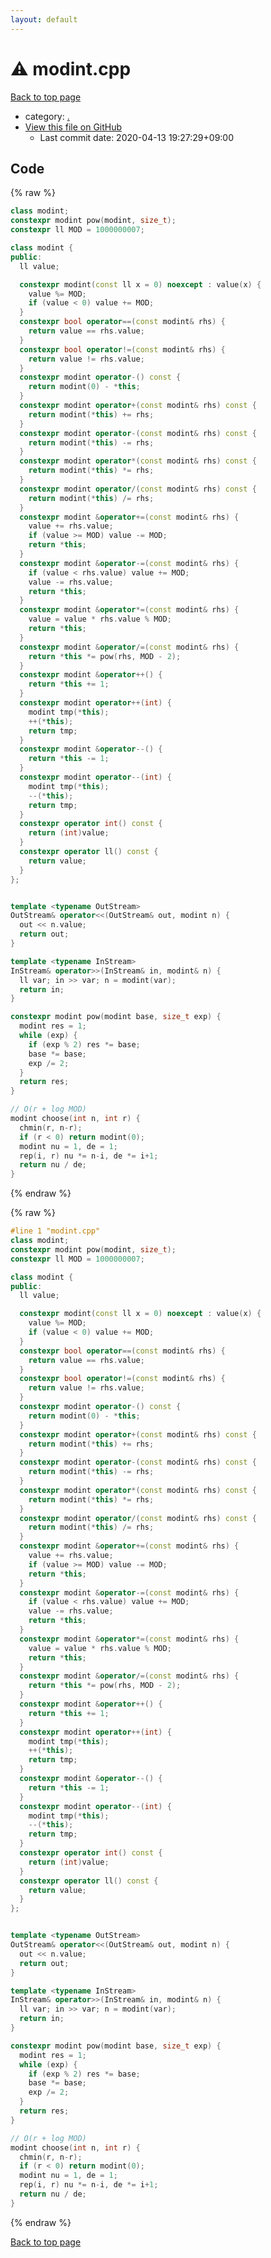 ```yaml
---
layout: default
---
```


<!-- mathjax config similar to math.stackexchange -->
<script type="text/javascript" async
  src="https://cdnjs.cloudflare.com/ajax/libs/mathjax/2.7.5/MathJax.js?config=TeX-MML-AM_CHTML">
</script>
<script type="text/x-mathjax-config">
  MathJax.Hub.Config({
    TeX: { equationNumbers: { autoNumber: "AMS" }},
    tex2jax: {
      inlineMath: [ ['$','$'] ],
      processEscapes: true
    },
    "HTML-CSS": { matchFontHeight: false },
    displayAlign: "left",
    displayIndent: "2em"
  });
</script>

<script type="text/javascript" src="https://cdnjs.cloudflare.com/ajax/libs/jquery/3.4.1/jquery.min.js"></script>
<script src="https://cdn.jsdelivr.net/npm/jquery-balloon-js@1.1.2/jquery.balloon.min.js" integrity="sha256-ZEYs9VrgAeNuPvs15E39OsyOJaIkXEEt10fzxJ20+2I=" crossorigin="anonymous"></script>
<script type="text/javascript" src="../assets/js/copy-button.js"></script>
<link rel="stylesheet" href="../assets/css/copy-button.css" />


# :warning: modint.cpp

<a href="../index.html">Back to top page</a>

* category: <a href="../index.html#5058f1af8388633f609cadb75a75dc9d">.</a>
* <a href="{{ site.github.repository_url }}/blob/master/modint.cpp">View this file on GitHub</a>
    - Last commit date: 2020-04-13 19:27:29+09:00




## Code

<a id="unbundled"></a>
{% raw %}
```cpp
class modint;
constexpr modint pow(modint, size_t);
constexpr ll MOD = 1000000007;

class modint {
public:
  ll value;

  constexpr modint(const ll x = 0) noexcept : value(x) {
    value %= MOD;
    if (value < 0) value += MOD;
  }
  constexpr bool operator==(const modint& rhs) {
    return value == rhs.value;
  }
  constexpr bool operator!=(const modint& rhs) {
    return value != rhs.value;
  }
  constexpr modint operator-() const {
    return modint(0) - *this;
  }
  constexpr modint operator+(const modint& rhs) const {
    return modint(*this) += rhs;
  }
  constexpr modint operator-(const modint& rhs) const {
    return modint(*this) -= rhs;
  }
  constexpr modint operator*(const modint& rhs) const {
    return modint(*this) *= rhs;
  }
  constexpr modint operator/(const modint& rhs) const {
    return modint(*this) /= rhs;
  }
  constexpr modint &operator+=(const modint& rhs) {
    value += rhs.value;
    if (value >= MOD) value -= MOD;
    return *this;
  }
  constexpr modint &operator-=(const modint& rhs) {
    if (value < rhs.value) value += MOD;
    value -= rhs.value;
    return *this;
  }
  constexpr modint &operator*=(const modint& rhs) {
    value = value * rhs.value % MOD;
    return *this;
  }
  constexpr modint &operator/=(const modint& rhs) {
    return *this *= pow(rhs, MOD - 2);
  }
  constexpr modint &operator++() {
    return *this += 1;
  }
  constexpr modint operator++(int) {
    modint tmp(*this);
    ++(*this);
    return tmp;
  }
  constexpr modint &operator--() {
    return *this -= 1;
  }
  constexpr modint operator--(int) {
    modint tmp(*this);
    --(*this);
    return tmp;
  }
  constexpr operator int() const {
    return (int)value;
  }
  constexpr operator ll() const {
    return value;
  }
};


template <typename OutStream>
OutStream& operator<<(OutStream& out, modint n) {
  out << n.value;
  return out;
}

template <typename InStream>
InStream& operator>>(InStream& in, modint& n) {
  ll var; in >> var; n = modint(var);
  return in;
}

constexpr modint pow(modint base, size_t exp) {
  modint res = 1;
  while (exp) {
    if (exp % 2) res *= base;
    base *= base;
    exp /= 2;
  }
  return res;
}

// O(r + log MOD)
modint choose(int n, int r) {
  chmin(r, n-r);
  if (r < 0) return modint(0);
  modint nu = 1, de = 1;
  rep(i, r) nu *= n-i, de *= i+1;
  return nu / de;
}

```
{% endraw %}

<a id="bundled"></a>
{% raw %}
```cpp
#line 1 "modint.cpp"
class modint;
constexpr modint pow(modint, size_t);
constexpr ll MOD = 1000000007;

class modint {
public:
  ll value;

  constexpr modint(const ll x = 0) noexcept : value(x) {
    value %= MOD;
    if (value < 0) value += MOD;
  }
  constexpr bool operator==(const modint& rhs) {
    return value == rhs.value;
  }
  constexpr bool operator!=(const modint& rhs) {
    return value != rhs.value;
  }
  constexpr modint operator-() const {
    return modint(0) - *this;
  }
  constexpr modint operator+(const modint& rhs) const {
    return modint(*this) += rhs;
  }
  constexpr modint operator-(const modint& rhs) const {
    return modint(*this) -= rhs;
  }
  constexpr modint operator*(const modint& rhs) const {
    return modint(*this) *= rhs;
  }
  constexpr modint operator/(const modint& rhs) const {
    return modint(*this) /= rhs;
  }
  constexpr modint &operator+=(const modint& rhs) {
    value += rhs.value;
    if (value >= MOD) value -= MOD;
    return *this;
  }
  constexpr modint &operator-=(const modint& rhs) {
    if (value < rhs.value) value += MOD;
    value -= rhs.value;
    return *this;
  }
  constexpr modint &operator*=(const modint& rhs) {
    value = value * rhs.value % MOD;
    return *this;
  }
  constexpr modint &operator/=(const modint& rhs) {
    return *this *= pow(rhs, MOD - 2);
  }
  constexpr modint &operator++() {
    return *this += 1;
  }
  constexpr modint operator++(int) {
    modint tmp(*this);
    ++(*this);
    return tmp;
  }
  constexpr modint &operator--() {
    return *this -= 1;
  }
  constexpr modint operator--(int) {
    modint tmp(*this);
    --(*this);
    return tmp;
  }
  constexpr operator int() const {
    return (int)value;
  }
  constexpr operator ll() const {
    return value;
  }
};


template <typename OutStream>
OutStream& operator<<(OutStream& out, modint n) {
  out << n.value;
  return out;
}

template <typename InStream>
InStream& operator>>(InStream& in, modint& n) {
  ll var; in >> var; n = modint(var);
  return in;
}

constexpr modint pow(modint base, size_t exp) {
  modint res = 1;
  while (exp) {
    if (exp % 2) res *= base;
    base *= base;
    exp /= 2;
  }
  return res;
}

// O(r + log MOD)
modint choose(int n, int r) {
  chmin(r, n-r);
  if (r < 0) return modint(0);
  modint nu = 1, de = 1;
  rep(i, r) nu *= n-i, de *= i+1;
  return nu / de;
}

```
{% endraw %}

<a href="../index.html">Back to top page</a>

